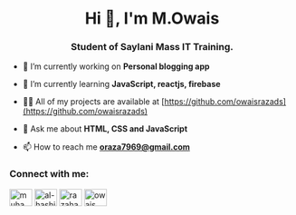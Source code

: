 
<h1 align="center">Hi 👋, I'm M.Owais</h1>
<h3 align="center">Student of Saylani Mass IT Training.</h3>

- 🔭 I’m currently working on **Personal blogging app**

- 🌱 I’m currently learning **JavaScript, reactjs, firebase**

- 👨‍💻 All of my projects are available at [https://github.com/owaisrazads](https://github.com/owaisrazads)

- 💬 Ask me about **HTML, CSS and JavaScript**

- 📫 How to reach me **oraza7969@gmail.com**

<h3 align="left">Connect with me:</h3>
<p align="left">
<a href="https://linkedin.com/in/muhammad owais" target="blank"><img align="center" src="https://raw.githubusercontent.com/rahuldkjain/github-profile-readme-generator/master/src/images/icons/Social/linked-in-alt.svg" alt="muhammad owais" height="30" width="40" /></a>
<a href="https://fb.com/al-hashim graphics" target="blank"><img align="center" src="https://raw.githubusercontent.com/rahuldkjain/github-profile-readme-generator/master/src/images/icons/Social/facebook.svg" alt="al-hashim graphics" height="30" width="40" /></a>
<a href="https://instagram.com/razahashmi" target="blank"><img align="center" src="https://raw.githubusercontent.com/rahuldkjain/github-profile-readme-generator/master/src/images/icons/Social/instagram.svg" alt="razahashmi" height="30" width="40" /></a>
<a href="https://www.behance.net/owais raza" target="blank"><img align="center" src="https://raw.githubusercontent.com/rahuldkjain/github-profile-readme-generator/master/src/images/icons/Social/behance.svg" alt="owais raza" height="30" width="40" /></a>
</p>
